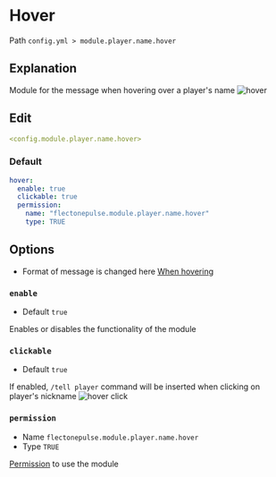 # Hover
Path `config.yml > module.player.name.hover`

## Explanation
Module for the message when hovering over a player's name
![hover](/hover.png)

## Edit
```yaml
<config.module.player.name.hover>
```

### Default
```yaml
hover:
  enable: true
  clickable: true
  permission:
    name: "flectonepulse.module.player.name.hover"
    type: TRUE
```

## Options

- Format of message is changed here [When hovering](/en/messages/en_us/module/player/message/name/hover/)

### `enable`
- Default `true`

Enables or disables the functionality of the module

### `clickable`
- Default `true`

If enabled, `/tell player` command will be inserted when clicking on player's nickname
![hover click](/hoverclick.png)

### `permission`
- Name `flectonepulse.module.player.name.hover`
- Type `TRUE`

[Permission](/en/config/module/#explanation) to use the module